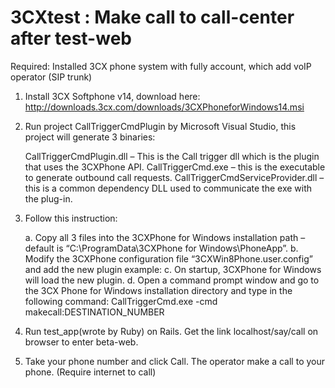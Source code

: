 # 3CXtest : Make call to call-center after test-web
Required: Installed 3CX phone system with fully account, which add voIP operator (SIP trunk) 

1. Install 3CX Softphone v14, download here: http://downloads.3cx.com/downloads/3CXPhoneforWindows14.msi
2. Run project CallTriggerCmdPlugin by Microsoft Visual Studio, this project will generate 3 binaries:

    CallTriggerCmdPlugin.dll – This is the Call trigger dll which is the plugin that uses the 3CXPhone API.
    CallTriggerCmd.exe – this is the executable to generate outbound call requests.
    CallTriggerCmdServiceProvider.dll – this is a common dependency DLL used to communicate the exe with the plug-in.

3. Follow this instruction: 

    a. Copy all 3 files into the 3CXPhone for Windows installation path – default is “C:\ProgramData\3CXPhone for Windows\PhoneApp”.
    b. Modify the 3CXPhone configuration file “3CXWin8Phone.user.config” and add the new plugin example:
    <add key=”CRMPlugin” value=”CallNotifier,3CXPhoneTapiPlugin,CallTriggerCmdPlugin“/>
    c. On startup, 3CXPhone for Windows will load the new plugin.
    d. Open a command prompt window and go to the 3CX Phone for Windows installation directory and type in the following command:
        CallTriggerCmd.exe -cmd makecall:DESTINATION_NUMBER

5. Run test_app(wrote by Ruby) on Rails. Get the link localhost/say/call on browser to enter beta-web. 
6. Take your phone number and click Call. The operator make a call to your phone.
(Require internet to call)
